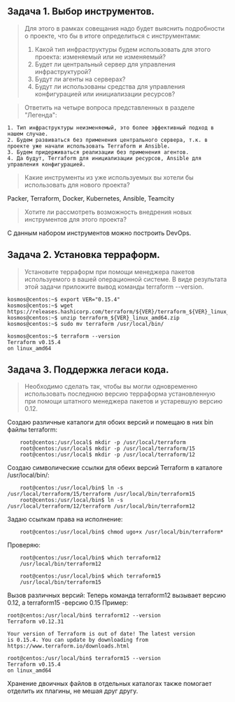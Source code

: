 ## Задача 1. Выбор инструментов.

>Для этого в рамках совещания надо будет выяснить подробности о проекте, что бы в итоге определиться с инструментами:
>    1. Какой тип инфраструктуры будем использовать для этого проекта: изменяемый или не изменяемый?
>    2. Будет ли центральный сервер для управления инфраструктурой?
>    3. Будут ли агенты на серверах?
>    4. Будут ли использованы средства для управления конфигурацией или инициализации ресурсов?

>Ответить на четыре вопроса представленных в разделе "Легенда":

    1. Тип инфраструктуры неизменяемый, это более эффективный подход в нашем случае.
    2. Будем развиваться без применения центрального сервера, т.к. в проекте уже начали использовать Terraform и Ansible.
    3. Будем придерживаться реализации без применения агентов.
    4. Да будут, Terraform для инициализации ресурсов, Ansible для управления конфигурацией.

>Какие инструменты из уже используемых вы хотели бы использовать для нового проекта?

Packer, Terraform, Docker, Kubernetes, Ansible, Teamcity


>Хотите ли рассмотреть возможность внедрения новых инструментов для этого проекта?

С данным набором инструментов можно построить DevOps.

## Задача 2. Установка терраформ.
>Установите терраформ при помощи менеджера пакетов используемого в вашей операционной системе. 
>В виде результата этой задачи приложите вывод команды terraform --version.

```
kosmos@centos:~$ export VER="0.15.4"
kosmos@centos:~$ wget https://releases.hashicorp.com/terraform/${VER}/terraform_${VER}_linux_amd64.zip
kosmos@centos:~$ unzip terraform_${VER}_linux_amd64.zip
kosmos@centos:~$ sudo mv terraform /usr/local/bin/

kosmos@centos:~$ terraform --version
Terraform v0.15.4
on linux_amd64
```


## Задача 3. Поддержка легаси кода.
>Необходимо сделать так, чтобы вы могли одновременно использовать последнюю версию терраформа 
>установленную при помощи штатного менеджера пакетов и устаревшую версию 0.12.

Создаю различные каталоги для обоих версий и помещаю в них bin файлы terraform:


		root@centos:/usr/local$ mkdir -p /usr/local/terraform
		root@centos:/usr/local$ mkdir -p /usr/local/terraform/15
		root@centos:/usr/local$ mkdir -p /usr/local/terraform/12


Создаю символические ссылки для обеих версий Terraform в каталоге /usr/local/bin/:

		root@centos:/usr/local/bin$ ln -s /usr/local/terraform/15/terraform /usr/local/bin/terraform15
		root@centos:/usr/local/bin$ ln -s /usr/local/terraform/12/terraform /usr/local/bin/terraform12

Задаю ссылкам права на исполнение:

		root@centos:/usr/local/bin$ chmod ugo+x /usr/local/bin/terraform*

Проверяю:

		root@centos:/usr/local/bin$ which terraform12
		/usr/local/bin/terraform12
		
		root@centos:/usr/local/bin$ which terraform15
		/usr/local/bin/terraform15

Вызов различных версий:
Теперь команда terraform12 вызывает версию 0.12, а terraform15 -версию 0.15
Пример: 

```
root@centos:/usr/local/bin$ terraform12 --version
Terraform v0.12.31

Your version of Terraform is out of date! The latest version
is 0.15.4. You can update by downloading from https://www.terraform.io/downloads.html

root@centos:/usr/local/bin$ terraform15 --version
Terraform v0.15.4
on linux_amd64
```

Хранение двоичных файлов в отдельных каталогах также помогает отделить их плагины, не мешая друг другу.
